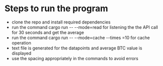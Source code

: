 # Steps to run the program 
* clone the repo and install required dependencies
* run the command cargo run -- --mode=read for listening the the API call for 30 seconds and get the average
* run the command cargo run -- --mode=cache --times =10 for cache operation
* text file is generated for the datapoints and average BTC value is displayed
* use the spacing appropriately in the commands to avoid errors

